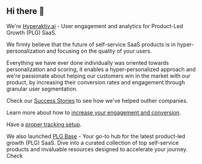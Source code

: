 ## Hi there 👋

We're [Hyperaktiv.ai]([url](https://hyperaktiv.ai/)) - User engagement and analytics for Product-Led Growth (PLG) SaaS. 

We firmly believe that the future of self-service SaaS products is in hyper-personalization and focusing on the quality of your users.

Everything we have ever done individually was oriented towards personalization and scoring, it enables a hyper-personalized approach and we're passionate about helping our customers win in the market with our product, by increasing their conversion rates and engagement through granular user segmentation.

Check our [Success Stories]([url](https://www.hyperaktiv.ai/success-stories)) to see how we've helped outher companies. 

Learn more about how to [increase your engagement and conversion]([url](https://www.hyperaktiv.ai/blog)). 

Have a [proper tracking setup]([url](https://www.hyperaktiv.ai/blog/install-google-tag-manager-in-5-minutes-quick-setup-guide)). 



We also launched [PLG Base]([url](https://plgbase.com/)) - Your go-to hub for the latest product-led growth (PLG) SaaS. Dive into a curated collection of top self-service products and invaluable resources designed to accelerate your journey.
Check 


<!--

**Here are some ideas to get you started:**

🙋‍♀️ A short introduction - what is your organization all about?
🌈 Contribution guidelines - how can the community get involved?
👩‍💻 Useful resources - where can the community find your docs? Is there anything else the community should know?
🍿 Fun facts - what does your team eat for breakfast?
🧙 Remember, you can do mighty things with the power of [Markdown](https://docs.github.com/github/writing-on-github/getting-started-with-writing-and-formatting-on-github/basic-writing-and-formatting-syntax)
-->
